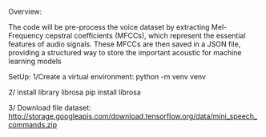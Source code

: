 Overview:

The code will be pre-process the voice dataset by extracting Mel-Frequency cepstral coefficients (MFCCs), which represent the essential features of audio signals. 
These MFCCs are then saved in a JSON file, providing a structured way to store the important acoustic for machine learning models 


SetUp:
1/Create a virtual environment:
python -m venv venv

2/ install library librosa
pip install librosa

3/ Download file dataset: http://storage.googleapis.com/download.tensorflow.org/data/mini_speech_commands.zip
